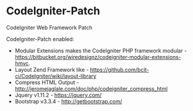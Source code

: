 # CodeIgniter-Patch
CodeIgniter Web Framework Patch

CodeIgniter-Patch enabled:
- Modular Extensions makes the CodeIgniter PHP framework modular - https://bitbucket.org/wiredesignz/codeigniter-modular-extensions-hmvc.
- Layout Zend Framework like - https://github.com/bcit-ci/CodeIgniter/wiki/layout-library
- Compress HTML Output - http://jeromejaglale.com/doc/php/codeigniter_compress_html
- Jquery v1.11.2 - https://jquery.com/
- Bootstrap v3.3.4 - http://getbootstrap.com/
